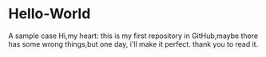 # Hello-World
A sample case
Hi,my heart:
  this is my first repository in GitHub,maybe there has some wrong things,but one day, i'll make it perfect.
  thank you to read it.
